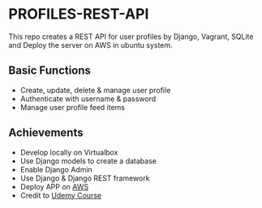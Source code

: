 # PROFILES-REST-API
This repo creates a REST API for user profiles  by Django, Vagrant, SQLite and Deploy the server on AWS in ubuntu system.
## Basic Functions
* Create, update, delete & manage user profile
* Authenticate with username & password
* Manage user profile feed items
## Achievements
* Develop locally on Virtualbox
* Use Django models to create a database
* Enable Django Admin
* Use Django & Django REST framework
* Deploy APP on [AWS](http://ec2-54-183-131-250.us-west-1.compute.amazonaws.com/api/)
* Credit to [Udemy Course](https://www.udemy.com/course/django-python/)